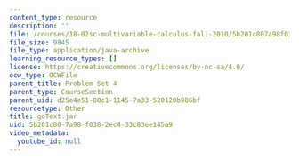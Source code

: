 ```yaml
---
content_type: resource
description: ''
file: /courses/18-02sc-multivariable-calculus-fall-2010/5b201c807a98f0382ec433c83ee145a9_goText.jar
file_size: 9845
file_type: application/java-archive
learning_resource_types: []
license: https://creativecommons.org/licenses/by-nc-sa/4.0/
ocw_type: OCWFile
parent_title: Problem Set 4
parent_type: CourseSection
parent_uid: d25e4e51-80c1-1145-7a33-520120b986bf
resourcetype: Other
title: goText.jar
uid: 5b201c80-7a98-f038-2ec4-33c83ee145a9
video_metadata:
  youtube_id: null
---
```

